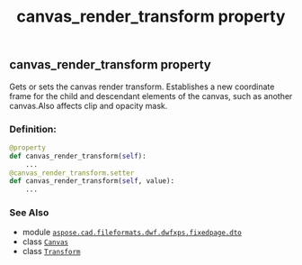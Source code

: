 ﻿---
title: canvas_render_transform property
second_title: Aspose.CAD for Python via .NET API References
description: 
type: docs
weight: 70
url: /python-net/aspose.cad.fileformats.dwf.dwfxps.fixedpage.dto/canvas/canvas_render_transform/
is_root: false
---

## canvas_render_transform property


Gets or sets the canvas render transform.
Establishes a new coordinate frame for the child and descendant elements of the canvas,
such as another canvas.Also affects clip and opacity mask.
### Definition:
```python
@property
def canvas_render_transform(self):
    ...
@canvas_render_transform.setter
def canvas_render_transform(self, value):
    ...
```

### See Also
* module [`aspose.cad.fileformats.dwf.dwfxps.fixedpage.dto`](../../)
* class [`Canvas`](/cad/python-net/aspose.cad.fileformats.dwf.dwfxps.fixedpage.dto/canvas)
* class [`Transform`](/cad/python-net/aspose.cad.fileformats.dwf.dwfxps.fixedpage.dto/transform)

